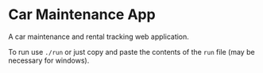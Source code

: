 # Car Maintenance App

A car maintenance and rental tracking web application.

To run use <code>./run</code> or just copy and paste the contents of the <code>run</code> file (may be necessary for windows).
